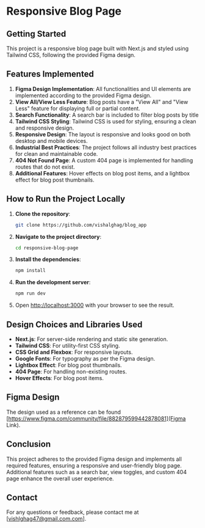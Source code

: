 # Responsive Blog Page

## Getting Started

This project is a responsive blog page built with Next.js and styled using Tailwind CSS, following the provided Figma design.

## Features Implemented

1. **Figma Design Implementation**: All functionalities and UI elements are implemented according to the provided Figma design.
2. **View All/View Less Feature**: Blog posts have a "View All" and "View Less" feature for displaying full or partial content.
3. **Search Functionality**: A search bar is included to filter blog posts by title
4. **Tailwind CSS Styling**: Tailwind CSS is used for styling, ensuring a clean and responsive design.
5. **Responsive Design**: The layout is responsive and looks good on both desktop and mobile devices.
6. **Industrial Best Practices**: The project follows all industry best practices for clean and maintainable code.
7. **404 Not Found Page**: A custom 404 page is implemented for handling routes that do not exist.
8. **Additional Features**: Hover effects on blog post items, and a lightbox effect for blog post thumbnails.

## How to Run the Project Locally

1. **Clone the repository**:

   ```bash
   git clone https://github.com/vishalghag/blog_app
   ```

2. **Navigate to the project directory**:

   ```bash
   cd responsive-blog-page
   ```

3. **Install the dependencies**:

   ```bash
   npm install
   ```

4. **Run the development server**:

   ```bash
   npm run dev
   ```

5. Open [http://localhost:3000](http://localhost:3000) with your browser to see the result.

## Design Choices and Libraries Used

- **Next.js**: For server-side rendering and static site generation.
- **Tailwind CSS**: For utility-first CSS styling.
- **CSS Grid and Flexbox**: For responsive layouts.
- **Google Fonts**: For typography as per the Figma design.
- **Lightbox Effect**: For blog post thumbnails.
- **404 Page**: For handling non-existing routes.
- **Hover Effects**: For blog post items.

## Figma Design

The design used as a reference can be found [https://www.figma.com/community/file/882879599442878081](Figma Link).

## Conclusion

This project adheres to the provided Figma design and implements all required features, ensuring a responsive and user-friendly blog page. Additional features such as a search bar, view toggles, and custom 404 page enhance the overall user experience.

## Contact

For any questions or feedback, please contact me at [vishlghag47@gmail.com.com].
